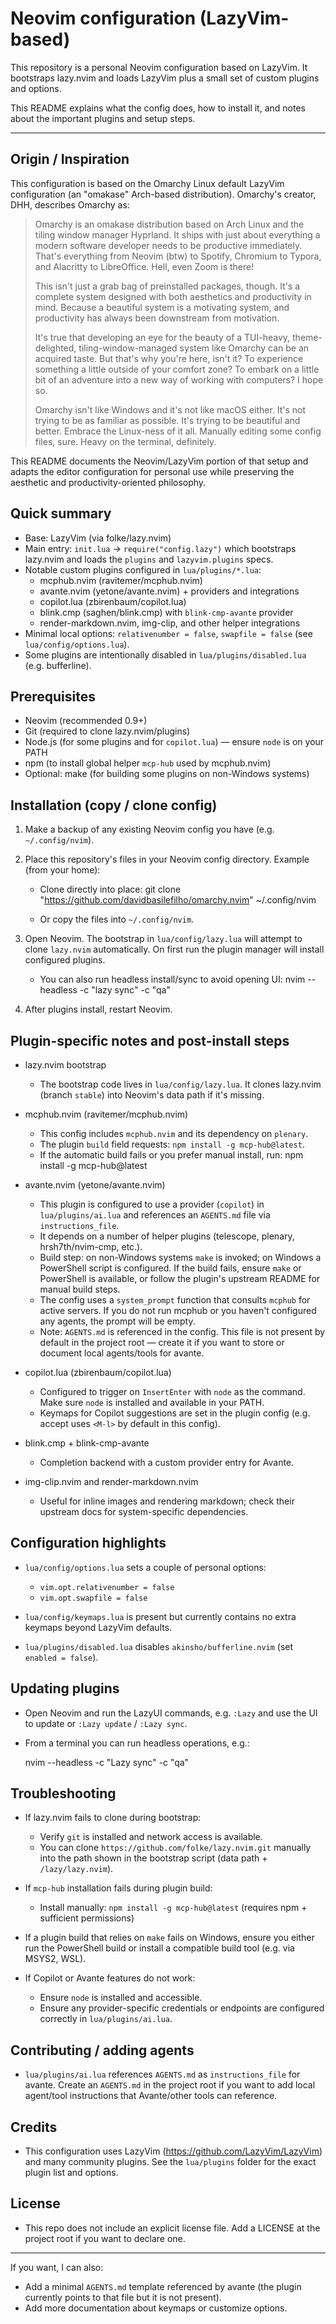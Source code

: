 # Neovim configuration (LazyVim-based)

This repository is a personal Neovim configuration based on LazyVim.
It bootstraps lazy.nvim and loads LazyVim plus a small set of custom plugins and options.

This README explains what the config does, how to install it, and notes about the important plugins and setup steps.

---

## Origin / Inspiration

This configuration is based on the Omarchy Linux default LazyVim configuration (an "omakase" Arch-based distribution). Omarchy's creator, DHH, describes Omarchy as:

> Omarchy is an omakase distribution based on Arch Linux and the tiling window manager Hyprland. It ships with just about everything a modern software developer needs to be productive immediately. That's everything from Neovim (btw) to Spotify, Chromium to Typora, and Alacritty to LibreOffice. Hell, even Zoom is there!
>
> This isn't just a grab bag of preinstalled packages, though. It's a complete system designed with both aesthetics and productivity in mind. Because a beautiful system is a motivating system, and productivity has always been downstream from motivation.
>
> It's true that developing an eye for the beauty of a TUI-heavy, theme-delighted, tiling-window-managed system like Omarchy can be an acquired taste. But that's why you're here, isn't it? To experience something a little outside of your comfort zone? To embark on a little bit of an adventure into a new way of working with computers? I hope so.
>
> Omarchy isn't like Windows and it's not like macOS either. It's not trying to be as familiar as possible. It's trying to be beautiful and better. Embrace the Linux-ness of it all. Manually editing some config files, sure. Heavy on the terminal, definitely.

This README documents the Neovim/LazyVim portion of that setup and adapts the editor configuration for personal use while preserving the aesthetic and productivity-oriented philosophy.


## Quick summary

- Base: LazyVim (via folke/lazy.nvim)
- Main entry: `init.lua` -> `require("config.lazy")` which bootstraps lazy.nvim and loads the `plugins` and `lazyvim.plugins` specs.
- Notable custom plugins configured in `lua/plugins/*.lua`:
  - mcphub.nvim (ravitemer/mcphub.nvim)
  - avante.nvim (yetone/avante.nvim) + providers and integrations
  - copilot.lua (zbirenbaum/copilot.lua)
  - blink.cmp (saghen/blink.cmp) with `blink-cmp-avante` provider
  - render-markdown.nvim, img-clip, and other helper integrations
- Minimal local options: `relativenumber = false`, `swapfile = false` (see `lua/config/options.lua`).
- Some plugins are intentionally disabled in `lua/plugins/disabled.lua` (e.g. bufferline).


## Prerequisites

- Neovim (recommended 0.9+)
- Git (required to clone lazy.nvim/plugins)
- Node.js (for some plugins and for `copilot.lua`) — ensure `node` is on your PATH
- npm (to install global helper `mcp-hub` used by mcphub.nvim)
- Optional: make (for building some plugins on non-Windows systems)


## Installation (copy / clone config)

1. Make a backup of any existing Neovim config you have (e.g. `~/.config/nvim`).
2. Place this repository's files in your Neovim config directory. Example (from your home):

   - Clone directly into place:
     git clone "https://github.com/davidbasilefilho/omarchy.nvim" ~/.config/nvim

   - Or copy the files into `~/.config/nvim`.

3. Open Neovim. The bootstrap in `lua/config/lazy.lua` will attempt to clone `lazy.nvim` automatically. On first run the plugin manager will install configured plugins.

   - You can also run headless install/sync to avoid opening UI:
     nvim --headless -c "lazy sync" -c "qa"

4. After plugins install, restart Neovim.


## Plugin-specific notes and post-install steps

- lazy.nvim bootstrap
  - The bootstrap code lives in `lua/config/lazy.lua`. It clones lazy.nvim (branch `stable`) into Neovim's data path if it's missing.

- mcphub.nvim (ravitemer/mcphub.nvim)
  - This config includes `mcphub.nvim` and its dependency on `plenary`.
  - The plugin `build` field requests: `npm install -g mcp-hub@latest`.
  - If the automatic build fails or you prefer manual install, run:
    npm install -g mcp-hub@latest

- avante.nvim (yetone/avante.nvim)
  - This plugin is configured to use a provider (`copilot`) in `lua/plugins/ai.lua` and references an `AGENTS.md` file via `instructions_file`.
  - It depends on a number of helper plugins (telescope, plenary, hrsh7th/nvim-cmp, etc.).
  - Build step: on non-Windows systems `make` is invoked; on Windows a PowerShell script is configured. If the build fails, ensure `make` or PowerShell is available, or follow the plugin's upstream README for manual build steps.
  - The config uses a `system_prompt` function that consults `mcphub` for active servers. If you do not run mcphub or you haven't configured any agents, the prompt will be empty.
  - Note: `AGENTS.md` is referenced in the config. This file is not present by default in the project root — create it if you want to store or document local agents/tools for avante.

- copilot.lua (zbirenbaum/copilot.lua)
  - Configured to trigger on `InsertEnter` with `node` as the command. Make sure `node` is installed and available in your PATH.
  - Keymaps for Copilot suggestions are set in the plugin config (e.g. accept uses `<M-l>` by default in this config).

- blink.cmp + blink-cmp-avante
  - Completion backend with a custom provider entry for Avante.

- img-clip.nvim and render-markdown.nvim
  - Useful for inline images and rendering markdown; check their upstream docs for system-specific dependencies.


## Configuration highlights

- `lua/config/options.lua` sets a couple of personal options:
  - `vim.opt.relativenumber = false`
  - `vim.opt.swapfile = false`

- `lua/config/keymaps.lua` is present but currently contains no extra keymaps beyond LazyVim defaults.

- `lua/plugins/disabled.lua` disables `akinsho/bufferline.nvim` (set `enabled = false`).


## Updating plugins

- Open Neovim and run the LazyUI commands, e.g. `:Lazy` and use the UI to update or `:Lazy update` / `:Lazy sync`.
- From a terminal you can run headless operations, e.g.:

  nvim --headless -c "Lazy sync" -c "qa"


## Troubleshooting

- If lazy.nvim fails to clone during bootstrap:
  - Verify `git` is installed and network access is available.
  - You can clone `https://github.com/folke/lazy.nvim.git` manually into the path shown in the bootstrap script (data path + `/lazy/lazy.nvim`).

- If `mcp-hub` installation fails during plugin build:
  - Install manually: `npm install -g mcp-hub@latest` (requires npm + sufficient permissions)

- If a plugin build that relies on `make` fails on Windows, ensure you either run the PowerShell build or install a compatible build tool (e.g. via MSYS2, WSL).

- If Copilot or Avante features do not work:
  - Ensure `node` is installed and accessible.
  - Ensure any provider-specific credentials or endpoints are configured correctly in `lua/plugins/ai.lua`.


## Contributing / adding agents

- `lua/plugins/ai.lua` references `AGENTS.md` as `instructions_file` for avante. Create an `AGENTS.md` in the project root if you want to add local agent/tool instructions that Avante/other tools can reference.


## Credits

- This configuration uses LazyVim (https://github.com/LazyVim/LazyVim) and many community plugins. See the `lua/plugins` folder for the exact plugin list and options.


## License

- This repo does not include an explicit license file. Add a LICENSE at the project root if you want to declare one.


---

If you want, I can also:
- Add a minimal `AGENTS.md` template referenced by avante (the plugin currently points to that file but it is not present).
- Add more documentation about keymaps or customize options.


